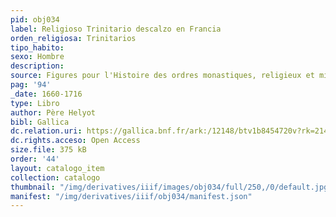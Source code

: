 ```yaml
---
pid: obj034
label: Religioso Trinitario descalzo en Francia
orden_religiosa: Trinitarios
tipo_habito: 
sexo: Hombre
description: 
source: Figures pour l'Histoire des ordres monastiques, religieux et militaires
pag: '94'
_date: 1660-1716
type: Libro
author: Père Helyot
bibl: Gallica
dc.relation.uri: https://gallica.bnf.fr/ark:/12148/btv1b8454720v?rk=21459;3
dc.rights.acceso: Open Access
size.file: 375 kB
order: '44'
layout: catalogo_item
collection: catalogo
thumbnail: "/img/derivatives/iiif/images/obj034/full/250,/0/default.jpg"
manifest: "/img/derivatives/iiif/obj034/manifest.json"
---
```

